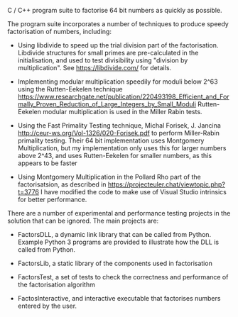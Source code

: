 C / C++ program suite to factorise 64 bit numbers as quickly as possible.

The program suite incorporates a number of techniques to produce speedy factorisation of numbers, including:

- Using libdivide to speed up the trial division part of the factorisation.
    Libdivide structures for small primes are pre-calculated in the initialisation, and used to test 
    divisibility using "division by multiplication". See https://libdivide.com/ for details.
    
- Implementing modular multiplication speedily for moduli below 2^63 using the Rutten-Eekelen technique  
https://www.researchgate.net/publication/220493198_Efficient_and_Formally_Proven_Reduction_of_Large_Integers_by_Small_Moduli
Rutten-Eekelen modular multiplication is used in the Miller Rabin tests.

- Using the Fast Primality Testing technique, Michal Forisek, J. Jancina
http://ceur-ws.org/Vol-1326/020-Forisek.pdf to perform Miller-Rabin primality testing.
Their 64 bit implementation uses Montgomery Multiplication, but my implementation only uses this for larger numbers above 2^43, and uses Rutten-Eekelen
for smaller numbers, as this appears to be faster

- Using Montgomery Multiplication in the Pollard Rho part of the factorisatsion, as described in https://projecteuler.chat/viewtopic.php?t=3776
I have modified the code to make use of Visual Studio intrinsics for better performance.


There are a number of experimental and performance testing projects in the solution that can be ignored. The main projects are:

- FactorsDLL,  a dynamic link library that can be called from Python. Example Python 3 programs are provided to illustrate how the DLL is called from Python.

- FactorsLib, a static library of the components used in factorisation

- FactorsTest, a set of tests to check the correctness and performance of the factorisation algorithm

- FactosInteractive, and interactive executable that factorises numbers entered by the user.
    
    

